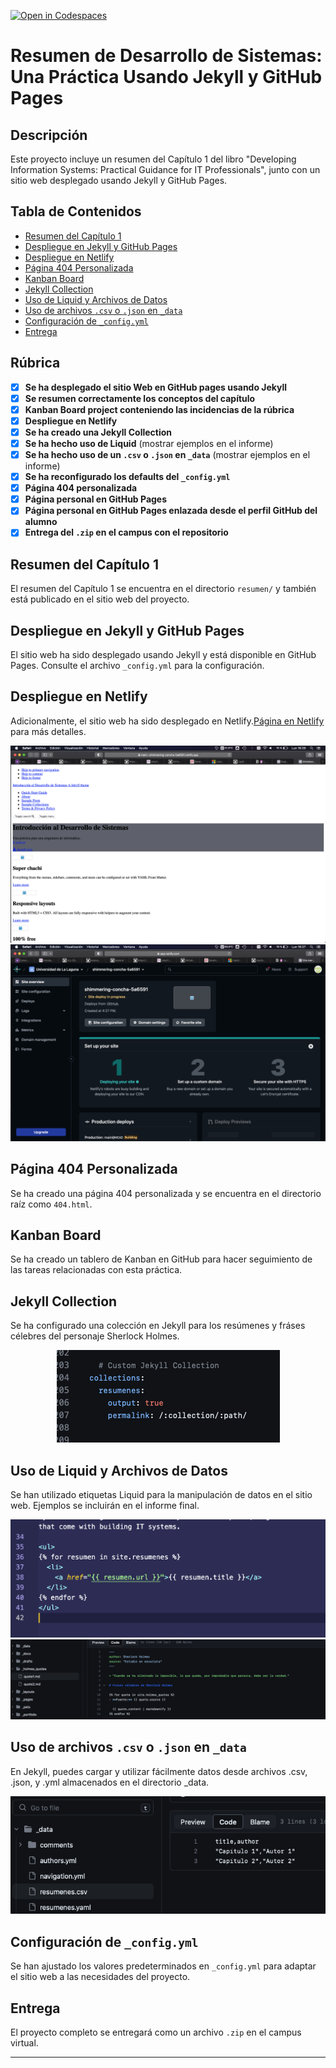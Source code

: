 [![Open in Codespaces](https://classroom.github.com/assets/launch-codespace-7f7980b617ed060a017424585567c406b6ee15c891e84e1186181d67ecf80aa0.svg)](https://classroom.github.com/open-in-codespaces?assignment_repo_id=11957802)
# Resumen de Desarrollo de Sistemas: Una Práctica Usando Jekyll y GitHub Pages

## Descripción

Este proyecto incluye un resumen del Capítulo 1 del libro "Developing Information Systems: Practical Guidance for IT Professionals", junto con un sitio web desplegado usando Jekyll y GitHub Pages.

## Tabla de Contenidos

- [Resumen del Capítulo 1](#resumen-del-capítulo-1)
- [Despliegue en Jekyll y GitHub Pages](#despliegue-en-jekyll-y-github-pages)
- [Despliegue en Netlify](#despliegue-en-netlify)
- [Página 404 Personalizada](#página-404-personalizada)
- [Kanban Board](#kanban-board)
- [Jekyll Collection](#jekyll-collection)
- [Uso de Liquid y Archivos de Datos](#uso-de-liquid-y-archivos-de-datos)
- [Uso de archivos `.csv` o `.json` en `_data`](#uso-de-archivos-csv-o-json-en-_data)
- [Configuración de `_config.yml`](#configuración-de-_configyml)
- [Entrega](#entrega)

## Rúbrica

- [x] **Se ha desplegado el sitio Web en GitHub pages usando Jekyll**
- [x] **Se resumen correctamente los conceptos del capítulo**
- [x] **Kanban Board project conteniendo las incidencias de la rúbrica**
- [x] **Despliegue en Netlify**
- [x] **Se ha creado una Jekyll Collection**
- [x] **Se ha hecho uso de Liquid** (mostrar ejemplos en el informe)
- [x] **Se ha hecho uso de un `.csv` o `.json` en `_data`** (mostrar ejemplos en el informe)
- [x] **Se ha reconfigurado los defaults del `_config.yml`**
- [x] **Página 404 personalizada**
- [x] **Página personal en GitHub Pages**
- [x] **Página personal en GitHub Pages enlazada desde el perfil GitHub del alumno**
- [x] **Entrega del `.zip` en el campus con el repositorio**

## Resumen del Capítulo 1

El resumen del Capítulo 1 se encuentra en el directorio `resumen/` y también está publicado en el sitio web del proyecto.

## Despliegue en Jekyll y GitHub Pages

El sitio web ha sido desplegado usando Jekyll y está disponible en GitHub Pages. Consulte el archivo `_config.yml` para la configuración.

## Despliegue en Netlify

Adicionalmente, el sitio web ha sido desplegado en Netlify.[Página en Netlify]([https://www.netlify.com/blog/2015/10/28/a-step-by-step-guide-jekyll-3.0-on-netlify/](https://some-weird-page.netlify.app)) para más detalles.
<p align="center">
  <img src="assets/images/pag-netlify.png" alt="Ejemplo de página de configuración">
  <img src="assets/images/netlify.png" alt="Ejemplo de página en Netlify básica">
</p>


## Página 404 Personalizada

Se ha creado una página 404 personalizada y se encuentra en el directorio raíz como `404.html`.

## Kanban Board

Se ha creado un tablero de Kanban en GitHub para hacer seguimiento de las tareas relacionadas con esta práctica.

## Jekyll Collection

Se ha configurado una colección en Jekyll para los resúmenes y fráses célebres del personaje Sherlock Holmes.
<p align="center">
  <img src="assets/images/jk-coll.png" alt="Ejemplo de Jekyll collection en _config.yml">
</p>


## Uso de Liquid y Archivos de Datos

Se han utilizado etiquetas Liquid para la manipulación de datos en el sitio web. Ejemplos se incluirán en el informe final.
<p align="center">
  <img src="assets/images/lquid-index.png" alt="Ejemplo de jekyll para _resumenes">
  <img src="assets/images/jekyll_liquid.png" alt="Ejemplo de jekyll para colección de fráses célebres de S.H.">
</p>

## Uso de archivos `.csv` o `.json` en `_data`

En Jekyll, puedes cargar y utilizar fácilmente datos desde archivos .csv, .json, y .yml almacenados en el directorio _data. 
<p align="center">
  <img src="assets/images/archivo-csv.png" alt="Ejemplo de archivo csv">
</p>

## Configuración de `_config.yml`

Se han ajustado los valores predeterminados en `_config.yml` para adaptar el sitio web a las necesidades del proyecto.

## Entrega

El proyecto completo se entregará como un archivo `.zip` en el campus virtual.

---
